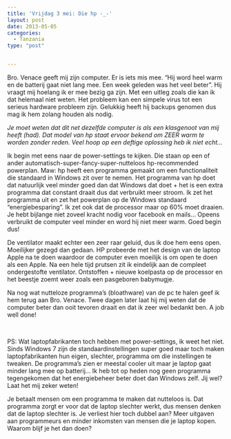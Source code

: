 ```yaml
---
title: 'Vrijdag 3 mei: Die hp -_-'
layout: post
date: 2013-05-05
categories:
  - Tanzania
type: "post"


---
```

Bro. Venace geeft mij zijn computer. Er is iets mis mee. &#8220;Hij word heel warm en de batterij gaat niet lang mee. Een week geleden was het veel beter&#8221;. Hij vraagt mij hoelang ik er mee bezig ga zijn. Met een uitleg zoals die kan ik dat helemaal niet weten. Het probleem kan een simpele virus tot een serieus hardware probleem zijn. Gelukkig heeft hij backups genomen dus mag ik hem zolang houden als nodig.

_Je moet weten dat dit net dezelfde computer is als een klasgenoot van mij heeft (had). Dat model van hp staat ervoor bekend om ZEER warm te worden zonder reden. Veel hoop op een deftige oplossing heb ik niet echt&#8230;_

Ik begin met eens naar de power-settings te kijken. Die staan op een of ander automatisch-super-fancy-super-nutteloos hp-recommended powerplan. Maw: hp heeft een programma gemaakt om een functionaliteit die standaard in Windows zit over te nemen. Het programma van hp doet dat natuurlijk veel minder goed dan dat Windows dat doet + het is een extra programma dat constant draait dus dat verbruikt meer stroom. Ik zet het programma uit en zet het powerplan op de Windows standaard &#8220;energiebesparing&#8221;. Ik zet ook dat de processor maar op 60% moet draaien. Je hebt bijlange niet zoveel kracht nodig voor facebook en mails&#8230; Opeens verbruikt de computer veel minder en word hij niet meer warm. Goed begin dus!

De ventilator maakt echter een zeer raar geluid, dus ik doe hem eens open. Moeilijker gezegd dan gedaan. HP probeerde met het design van de laptop Apple na te doen waardoor de computer even moeilijk is om open te doen als een Apple. Na een hele tijd prutsen zit ik eindelijk aan de compleet ondergestofte ventilator. Ontstoffen + nieuwe koelpasta op de processor en het beestje zoemt weer zoals een pasgeboren babymugje.

Na nog wat nutteloze programma&#8217;s (bloathware) van de pc te halen geef ik hem terug aan Bro. Venace. Twee dagen later laat hij mij weten dat de computer beter dan ooit tevoren draait en dat ik zeer wel bedankt ben. A job well done!

&nbsp;

PS: Wat laptopfabrikanten toch hebben met power-settings, ik weet het niet. Sinds Windows 7 zijn de standaardinstellingen super goed maar toch maken laptopfabrikanten hun eigen, slechter, programma om die instellingen te tweaken. De programma&#8217;s zien er meestal cooler uit maar je laptop gaat minder lang mee op batterij&#8230; Ik heb tot op heden nog geen programma tegengekomen dat het energiebeheer beter doet dan Windows zelf. Jij wel? Laat het mij zeker weten!

Je betaalt mensen om een programma te maken dat nutteloos is. Dat programma zorgt er voor dat de laptop slechter werkt, dus mensen denken dat de laptop slechter is. Je verliest hier toch dubbel aan? Meer uitgaven aan programmeurs en minder inkomsten van mensen die je laptop kopen. Waarom blijf je het dan doen?
